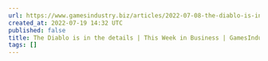 ```yaml
---
url: https://www.gamesindustry.biz/articles/2022-07-08-the-diablo-is-in-the-details-this-week-in-business
created_at: 2022-07-19 14:32 UTC
published: false
title: The Diablo is in the details | This Week in Business | GamesIndustry.biz
tags: []
---
```



